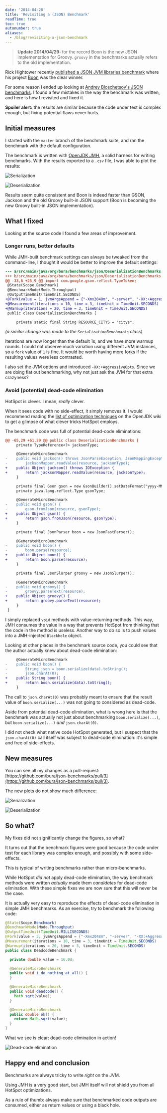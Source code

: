 ```yaml
---
date: '2014-04-28'
title: 'Revisiting a (JSON) Benchmark'
readTime: true
toc: true
autonumber: true
aliases:
  - /blog/revisiting-a-json-benchmark
---
```


> **Update 2014/04/29:** for the record Boon is the new JSON implementation for Groovy. 
> `groovy` in the benchmarks actually refers to the old implementation.

Rick Hightower recently [published a JSON JVM libraries benchmark](http://rick-hightower.blogspot.fr/2014/04/groovy-and-boon-provide-fastest-json.html)
where his project [Boon](https://github.com/RichardHightower/boon/wiki) was the clear winner.

For some reason I ended up looking at [Andrey Bloschetsov's JSON benchmarks](https://github.com/bura/json-benchmarks).
I found a few mistakes in the way the benchmark was written, and here is how I revisited and fixed it.

**Spoiler alert:** the results are similar because the code under test is complex enough, but fixing
potential flaws never hurts.

## Initial measures

I started with the `master` branch of the benchmark suite, and ran the benchmark with the default
configuration.

The benchmark is written with [OpenJDK JMH](http://openjdk.java.net/projects/code-tools/jmh/), a solid
harness for writing benchmarks. With the results exported to a `.csv` file, I was able to plot the
results:

![Serialization](./bad-serialization.png)

![Deserialization](./bad-deserialization.png)

Results seem quite consistent and Boon is indeed faster than GSON, Jackson and the old Groovy built-in
JSON support (Boon is becoming the new Groovy built-in JSON implementation).

## What I fixed

Looking at the source code I found a few areas of improvement.

### Longer runs, better defaults

While JMH-built benchmark settings can always be tweaked from the command-line, I thought it would
be better to improve the default settings:

```diff
--- a/src/main/java/org/bura/benchmarks/json/DeserializationBenchmarks.java
+++ b/src/main/java/org/bura/benchmarks/json/DeserializationBenchmarks.java
@@ -33,6 +25,9 @@ import com.google.gson.reflect.TypeToken;
 @State(Scope.Benchmark)
 @BenchmarkMode(Mode.Throughput)
 @OutputTimeUnit(TimeUnit.SECONDS)
+@Fork(value = 1, jvmArgsAppend = {"-Xmx2048m", "-server", "-XX:+AggressiveOpts"})
+@Measurement(iterations = 10, time = 3, timeUnit = TimeUnit.SECONDS)
+@Warmup(iterations = 20, time = 3, timeUnit = TimeUnit.SECONDS)
 public class DeserializationBenchmarks {

     private static final String RESOURCE_CITYS = "citys";
```

_(a similar change was made to the `SerializationBenchmarks` class)_

Iterations are now longer than the default 1s, and we have more warmup rounds. I could not observe
much variation using different JVM instances, so a `fork` value of `1` is fine. It would be worth
having more forks if the resulting values were less contrasted.

I also set the JVM options and introduced `-XX:+AggressiveOpts`. Since we are doing flat out
benchmarking, why not just ask the JVM for that extra crazyness?

### Avoid (potential) dead-code elimination

HotSpot is clever. I mean, _really_ clever.

When it sees code with no side-effect, it simply removes it. I would recommend reading the
[list of optimization techniques](https://wikis.oracle.com/display/HotSpotInternals/PerformanceTechniques)
on the OpenJDK wiki to get a glimpse of what clever tricks HotSpot employs.

The benchmark code was full of potential dead-code eliminations:

```diff
@@ -65,29 +61,29 @@ public class DeserializationBenchmarks {
     private TypeReference<?> jacksonType;

     @GenerateMicroBenchmark
-    public void jackson() throws JsonParseException, JsonMappingException, IOException {
-        jacksonMapper.readValue(resource, jacksonType);
+    public Object jackson() throws IOException {
+        return jacksonMapper.readValue(resource, jacksonType);
     }

     private final Gson gson = new GsonBuilder().setDateFormat("yyyy-MM-dd'T'HH:mm:ssZ").create();
     private java.lang.reflect.Type gsonType;

     @GenerateMicroBenchmark
-    public void gson() {
-        gson.fromJson(resource, gsonType);
+    public Object gson() {
+        return gson.fromJson(resource, gsonType);
     }

     private final JsonParser boon = new JsonFastParser();

     @GenerateMicroBenchmark
-    public void boon() {
-        boon.parse(resource);
+    public Object boon() {
+        return boon.parse(resource);
     }

     private final JsonSlurper groovy = new JsonSlurper();

     @GenerateMicroBenchmark
-    public void groovy() {
-        groovy.parseText(resource);
+    public Object groovy() {
+        return groovy.parseText(resource);
     }
 }
```

I simply replaced `void` methods with value-returning methods. This way, JMH consumes the value
in a way that prevents HotSpot from thinking that the code in the method is useless. Another way
to do so is to push values into a JMH-injected `Blackhole` object.

Looking at other places in the benchmark source code, you could see that the author actually knew
about dead-code elimination:

```diff
     @GenerateMicroBenchmark
-    public void boon() {
-        String json = boon.serialize(data).toString();
-        json.charAt(0);
+    public String boon() {
+        return boon.serialize(data).toString();
     }
```

The call to `json.charAt(0)` was probably meant to ensure that the result value of `boon.serialize(...)`
was not going to considered as dead-code.

Aside from potential dead-code elimination, what is wrong here is that the benchmark was actually
not just about benchmarking `boon.serialize(...)`, but `boon.serialize(...)` *and* `json.charAt(0)`.

I did not check what native code HotSpot generated, but I suspect that the `json.charAt(0)` call
itself was subject to dead-code elimination: it's simple and free of side-effects.

## New measures

You can see all my changes as a pull-request:
[https://github.com/bura/json-benchmarks/pull/3](https://github.com/bura/json-benchmarks/pull/3).

The new plots do not show much difference:

![Serialization](./ok-serialization.png)

![Deserialization](./ok-deserialization.png)

## So what?

My fixes did not significantly change the figures, so what?

It turns out that the benchmark figures were good because the code under test for each library
was complex enough, and possibly with some side-effects.

This is typical of writing benchmarks rather than micro-benchmarks.

While HotSpot *did not* apply dead-code elimination, the way benchmark methods were written
*actually* made them *candidates* for dead-code elimination. With these simple fixes we are now
sure that this will never be the case.

It is actually very easy to reproduce the effects of dead-code elimination in simple JMH benchmarks.
As an exercise, try to benchmark the following code:

```java
@State(Scope.Benchmark)
@BenchmarkMode(Mode.Throughput)
@OutputTimeUnit(TimeUnit.MILLISECONDS)
@Fork(value = 3, jvmArgsAppend = {"-Xmx2048m", "-server", "-XX:+AggressiveOpts"})
@Measurement(iterations = 10, time = 3, timeUnit = TimeUnit.SECONDS)
@Warmup(iterations = 20, time = 3, timeUnit = TimeUnit.SECONDS)
public class DeadcodeBenchmark {

  private double value = 16.0d;

  @GenerateMicroBenchmark
  public void i_do_nothing_at_all() {
  }

  @GenerateMicroBenchmark
  public void deadcode() {
    Math.sqrt(value);
  }

  @GenerateMicroBenchmark
  public double ok() {
    return Math.sqrt(value);
  }
}
```

What we see is clear: dead-code elimination in action!

![Dead-code elimination](./deadcode.png)

## Happy end and conclusion

Benchmarks are always tricky to write *right* on the JVM.

Using JMH is a very good start, but JMH itself will not shield you from all HotSpot optimizations.

As a rule of thumb: always make sure that benchmarked code outputs are consumed, either as return
values or using a black hole.
